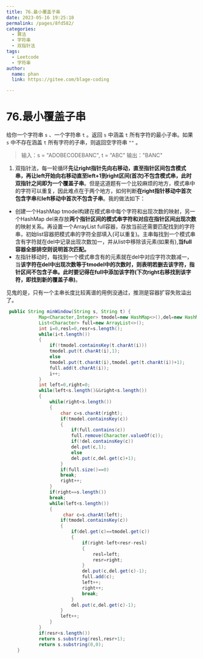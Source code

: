 ```yaml
---
title: 76.最小覆盖子串
date: 2023-05-16 19:25:18
permalink: /pages/8fd582/
categories: 
  - 算法
  - 字符串
  - 双指针法
tags: 
  - Leetcode
  - 字符串
author: 
  name: phan
  link: https://gitee.com/blage-coding

---
```

# 76.最小覆盖子串

给你一个字符串 `s` 、一个字符串 `t` 。返回 `s` 中涵盖 `t` 所有字符的最小子串。如果 `s` 中不存在涵盖 `t` 所有字符的子串，则返回空字符串 `""` 。

> 输入：s = "ADOBECODEBANC", t = "ABC"
> 输出："BANC"

1.  双指针法，每一轮循环**先让right指针先向右移动，直至指针区间包含模式串，再让left开始向右移动直至left+1到right区间(首次)不包含模式串，此时双指针之间即为一个覆盖子串**。但是这道题有一个比较麻烦的地方，模式串中的字符可以重复，因此难点在于两个地方，如何判断**在right指针移动中首次包含字串**和**left移动中首次不包含子串**。我的做法如下：

   - 创建一个HashMap tmodel构建在模式串中每个字符和出现次数的映射，另一个HashMap del来存放**两个指针区间的模式串字符和对应在指针区间出现次数**的映射关系。再设置一个ArrayList full容器，存放当前还需要匹配找到的字符串，初始list容器把模式串的字符全部填入(可以重复)。主串每找到一个模式串含有字符就在del中记录出现次数加一，并从list中移除该元素(如果有),**当full容器全部排空则说明首次匹配。**
   - 左指针移动时，每找到一个模式串含有的元素就在del中对应字符次数减一，当**该字符在del中出现次数等于tmodel中的次数时，则表明若删去该字符，指针区间不包含子串。此时要记得在full中添加该字符(下次right右移找到该字符，即找到新的覆盖子串)**。

   见鬼的是，只有一个主串长度比较离谱的用例没通过，推测是容器扩容失败溢出了。

```java
 public String minWindow(String s, String t) {
            Map<Character,Integer> tmodel=new HashMap<>(),del=new HashMap<>();
            List<Character> full=new ArrayList<>();
            int i=0,resl=0,resr=s.length();
            while(i<t.length())
            {
                if(!tmodel.containsKey(t.charAt(i)))
                tmodel.put(t.charAt(i),1);
                else
                tmodel.put(t.charAt(i),tmodel.get(t.charAt(i))+1);
                full.add(t.charAt(i));
                i++;
            }
            int left=0,right=0;
            while(left<s.length()&&right<s.length())
            {
                while(right<s.length())
                {
                    char c=s.charAt(right);
                    if(tmodel.containsKey(c))
                    {
                        if(full.contains(c))
                        full.remove(Character.valueOf(c));
                        if(!del.containsKey(c))
                        del.put(c,1);
                        else
                        del.put(c,del.get(c)+1);
                    }
                    if(full.size()==0)
                    break;
                    right++;
                }
                if(right==s.length())
                break;
                while(left<s.length())
                {
                     char c=s.charAt(left);
                    if(tmodel.containsKey(c))
                    {
                        if(del.get(c)==tmodel.get(c))
                        {
                            if(right-left<resr-resl)
                            {
                                resl=left;
                                resr=right;
                            }
                            del.put(c,del.get(c)-1);
                            full.add(c);
                            left++;
                            right++;
                            break;
                        }
                        del.put(c,del.get(c)-1);
                    }
                    left++;
                }
            }
            if(resr<s.length())
            return s.substring(resl,resr+1);
            return s.substring(0,0);
    }
```